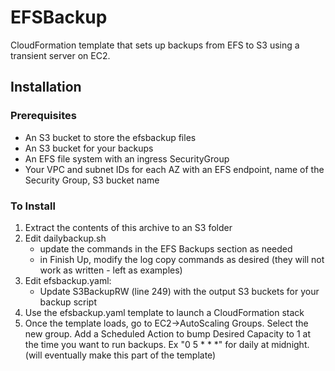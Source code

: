 # EFSBackup
CloudFormation template that sets up backups from EFS to S3 using a transient server on EC2.

## Installation

### Prerequisites
- An S3 bucket to store the efsbackup files
- An S3 bucket for your backups
- An EFS file system with an ingress SecurityGroup
- Your VPC and subnet IDs for each AZ with an EFS endpoint, name of the Security Group, S3 bucket name

### To Install
1. Extract the contents of this archive to an S3 folder
2. Edit dailybackup.sh
	- update the commands in the EFS Backups section as needed
	- in Finish Up, modify the log copy commands as desired (they will not work as written - left as examples)
3. Edit efsbackup.yaml: 
	- Update S3BackupRW (line 249) with the output S3 buckets for your backup script
4. Use the efsbackup.yaml template to launch a CloudFormation stack
5. Once the template loads, go to EC2->AutoScaling Groups. Select the new group. Add a Scheduled Action to bump Desired Capacity to 1 at the time you want to run backups. Ex "0 5 * * *" for daily at midnight. (will eventually make this part of the template) 
